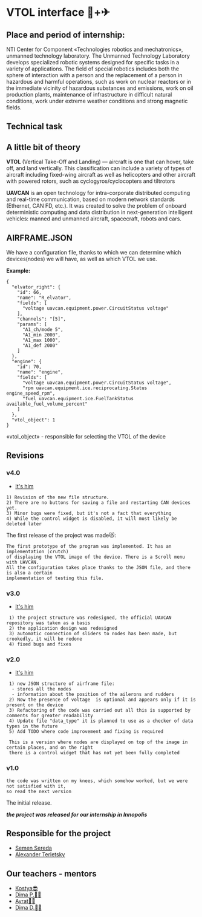 # VTOL interface 🚁+✈

## Place and period of internship:

NTI Center for Component «Technologies robotics and mechatronics», unmanned technology laboratory.
The Unmanned Technology Laboratory develops specialized robotic systems designed for specific tasks
in a variety of applications. The field of special robotics includes both the sphere of interaction
with a person and the replacement of a person in hazardous and harmful operations, such as work on
nuclear reactors or in the immediate vicinity of hazardous substances and emissions, work on oil
production plants, maintenance of infrastructure in difficult natural conditions, work under extreme
weather conditions and strong magnetic fields.

## Technical task

## A little bit of theory

**VTOL** (Vertical Take-Off and Landing) — aircraft is one that can hover, take off, and land
vertically. This classification can include a variety of types of aircraft including fixed-wing
aircraft as well as helicopters and other aircraft with powered rotors, such as
cyclogyros/cyclocopters and tiltrotors

**UAVCAN** is an open technology for intra-corporate distributed computing and real-time 
communication, based on modern network standards (Ethernet, CAN FD, etc.). It was created 
to solve the problem of onboard deterministic computing and data distribution in next-generation
intelligent vehicles: manned and unmanned aircraft, spacecraft, robots and cars.

## AIRFRAME.JSON
We have a configuration file, thanks to which we can determine which devices(nodes) we will have, 
as well as which VTOL we use.

**Example:**
```
{
  "elvator_right": {
    "id": 66,
    "name": "R_elvator",
    "fields": [
      "voltage uavcan.equipment.power.CircuitStatus voltage"
    ],
    "channels": "[5]",
    "params": [
      "A1_ch/mode 5",
      "A1_min 2000",
      "A1_max 1000",
      "A1_def 2000"
    ]
  },
  "engine": {
    "id": 70,
    "name": "engine",
    "fields": [
      "voltage uavcan.equipment.power.CircuitStatus voltage",
      "rpm uavcan.equipment.ice.reciprocating.Status engine_speed_rpm",
      "fuel uavcan.equipment.ice.FuelTankStatus available_fuel_volume_percent"
    ]
  },
  "vtol_object": 1
}
```  
«vtol_object» - responsible for selecting the VTOL of the device


## Revisions

### v4.0
- [It's him](https://github.com/PrincePepper/inno_uavcan_VTOL_interface/commit/d3126e953a19e12e2fc243077761847a5c8144d0)
```
1) Revision of the new file structure.
2) There are no buttons for saving a file and restarting CAN devices yet.
3) Minor bugs were fixed, but it's not a fact that everything
4) While the control widget is disabled, it will most likely be deleted later
```
The first release of the project was made😻:
```
The first prototype of the program was implemented. It has an implementation (crutch)
of displaying the VTOL image of the device. There is a Scroll menu with UAVCAN. 
All the configuration takes place thanks to the JSON file, and there is also a certain
implementation of testing this file.
```
### v3.0
- [It's him](https://github.com/PrincePepper/inno_uavcan_VTOL_interface/commit/70329a0bf080ac9649b3bc72fbf0a5602e46741a)
```
 1) the project structure was redesigned, the official UAVCAN repository was taken as a basis
 2) the application design was redesigned
 3) automatic connection of sliders to nodes has been made, but crookedly, it will be redone
 4) fixed bugs and fixes
```

### v2.0
- [It's him](https://github.com/PrincePepper/inno_uavcan_VTOL_interface/commit/712ecef025f5e7de4d2562ffaf8b42499a45cead)
```
 1) new JSON structure of airframe file:
  - stores all the nodes
  - information about the position of the ailerons and rudders
 2) Now the presence of voltage  is optional and appears only if it is present on the device
 3) Refactoring of the code was carried out all this is supported by comments for greater readability
 4) Update file "data_type" it is planned to use as a checker of data types in the future
 5) Add TODO where code improvement and fixing is required
 
 This is a version where nodes are displayed on top of the image in certain places, and on the right 
 there is a control widget that has not yet been fully completed
```
### v1.0
```
the code was written on my knees, which somehow worked, but we were not satisfied with it, 
so read the next version
```


The initial release.

***the project was released for our internship in Innopolis***

## Responsible for the project

- [Semen Sereda](https://github.com/PrincePepper)
- [Alexander Terletsky](https://github.com/GinormousSalmon)

## Our teachers - mentors

- [Kostya😎](https://github.com/sainquake)
- [Dima P.👨‍💻](https://github.com/PonomarevDA)
- [Ayrat🧑‍🔬](https://github.com/beljjay)
- [Dima D.👨‍✈️](https://github.com/GigaFlopsis)
